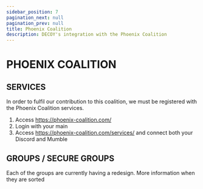 ```yaml
---
sidebar_position: 7
pagination_next: null
pagination_prev: null
title: Phoenix Coalition
description: DECOY's integration with the Phoenix Coalition
---
```


# PHOENIX COALITION

## SERVICES
In order to fulfil our contribution to this coalition, we must be registered with the Phoenix Coalition services.
1) Access https://phoenix-coalition.com/
2) Login with your main
3) Access https://phoenix-coalition.com/services/ and connect both your Discord and Mumble

## GROUPS / SECURE GROUPS
Each of the groups are currently having a redesign. More information when they are sorted